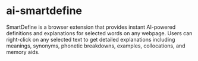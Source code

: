 # ai-smartdefine
SmartDefine is a browser extension that provides instant AI-powered definitions and explanations for selected words on any webpage. Users can right-click on any selected text to get detailed explanations including meanings, synonyms, phonetic breakdowns, examples, collocations, and memory aids.
